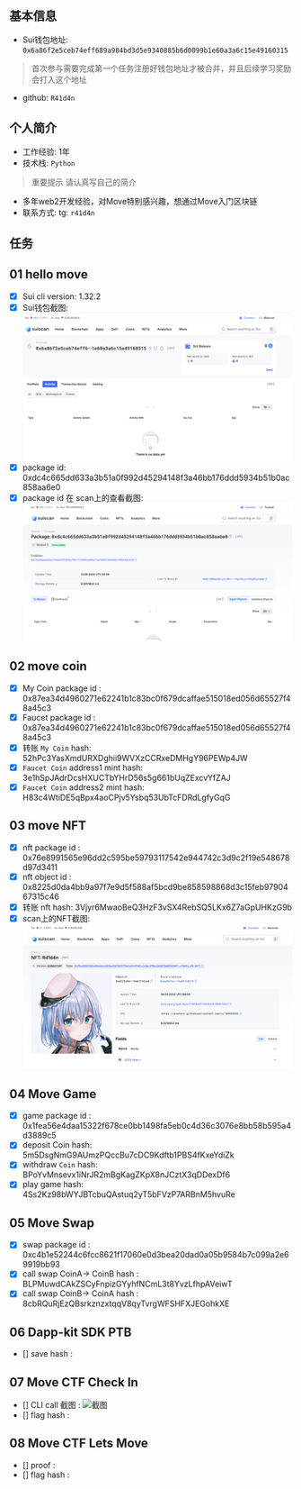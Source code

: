 ## 基本信息
- Sui钱包地址: `0x6a86f2e5ceb74eff689a984bd3d5e9340885b6d0099b1e60a3a6c15e49160315`
> 首次参与需要完成第一个任务注册好钱包地址才被合并，并且后续学习奖励会打入这个地址
- github: `R41d4n`

## 个人简介
- 工作经验: 1年
- 技术栈: `Python`
> 重要提示 请认真写自己的简介
- 多年web2开发经验，对Move特别感兴趣，想通过Move入门区块链
- 联系方式: tg: `r41d4n` 

## 任务

##   01 hello move  
- [x] Sui cli version: 1.32.2
- [x] Sui钱包截图: ![Sui钱包截图](./0.png)
- [x] package id: 0xdc4c665dd633a3b51a0f992d45294148f3a46bb176ddd5934b51b0ac858aa6e0
- [x] package id 在 scan上的查看截图:![Scan截图](./2.png)

##   02 move coin
- [x] My Coin package id :  0x87ea34d4960271e62241b1c83bc0f679dcaffae515018ed056d65527f48a45c3
- [x] Faucet package id :  0x87ea34d4960271e62241b1c83bc0f679dcaffae515018ed056d65527f48a45c3
- [x] 转账 `My Coin` hash: 52hPc3YasXmdURXDghii9WVXzCCRxeDMHgY96PEWp4JW
- [x] `Faucet Coin` address1 mint hash: 3e1hSpJAdrDcsHXUCTbYHrD56s5g661bUqZExcvYfZAJ
- [x] `Faucet Coin` address2 mint hash: H83c4WtiDE5qBpx4aoCPjv5Ysbq53UbTcFDRdLgfyGqG

##   03 move NFT
- [x] nft package id : 0x76e8991565e96dd2c595be59793117542e944742c3d9c2f19e548678d97d3411
- [x] nft object id :  0x8225d0da4bb9a97f7e9d5f588af5bcd9be858598868d3c15feb9790467315c46
- [x] 转账 nft  hash: 3Vjyr6MwaoBeQ3HzF3vSX4RebSQ5LKx6Z7aGpUHKzG9b
- [x] scan上的NFT截图:![Scan截图](./3.png)

##   04 Move Game
- [x] game package id : 0x1fea56e4daa15322f678ce0bb1498fa5eb0c4d36c3076e8bb58b595a4d3889c5
- [x] deposit Coin hash: 5m5DsgNmG9AUmzPQccBu7cDC9Kdftb1PBS4fKxeYdiZk
- [x] withdraw `Coin` hash: BPoYvMnsevx1iNrJR2mBgKagZKpX8nJCztX3qDDexDf6
- [x] play game hash: 4Ss2Kz98bWYJBTcbuQAstuq2yT5bFVzP7ARBnM5hvuRe

##   05 Move Swap
- [x] swap package id : 0xc4b1e52244c6fcc8621f17060e0d3bea20dad0a05b9584b7c099a2e69919bb93
- [x] call swap CoinA-> CoinB  hash :  BLPMuwdCAkZSCyFnpizGYyhfNCmL3t8YvzLfhpAVeiwT
- [x] call swap CoinB-> CoinA  hash : 8cbRQuRjEzQBsrkznzxtqqV8qyTvrgWFSHFXJEGohkXE

##   06 Dapp-kit SDK PTB
- [] save hash :

##   07 Move CTF Check In
- [] CLI call 截图 : ![截图](./images/你的图片地址)
- [] flag hash :

##   08 Move CTF Lets Move
- [] proof : 
- [] flag hash :
